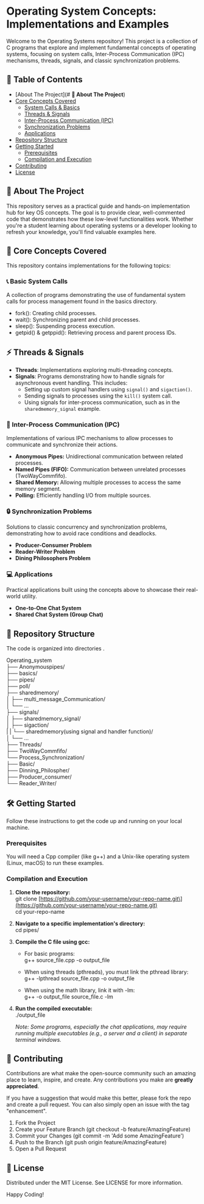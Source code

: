 # **Operating System Concepts: Implementations and Examples**

Welcome to the Operating Systems repository\! This project is a collection of C programs that explore and implement fundamental concepts of operating systems, focusing on system calls, Inter-Process Communication (IPC) mechanisms, threads, signals, and classic synchronization problems.

## **📖 Table of Contents**

* [About The Project](# **🌟 About The Project**)  
* [Core Concepts Covered](https://www.google.com/search?q=%23-core-concepts-covered)  
  * [System Calls & Basics](https://www.google.com/search?q=%23-system-calls)  
  * [Threads & Signals](https://www.google.com/search?q=%23-threads--signals)  
  * [Inter-Process Communication (IPC)](https://www.google.com/search?q=%23-inter-process-communication-ipc)  
  * [Synchronization Problems](https://www.google.com/search?q=%23-synchronization-problems)  
  * [Applications](https://www.google.com/search?q=%23-applications)  
* [Repository Structure](https://www.google.com/search?q=%23-repository-structure)  
* [Getting Started](https://www.google.com/search?q=%23-getting-started)  
  * [Prerequisites](https://www.google.com/search?q=%23prerequisites)  
  * [Compilation and Execution](https://www.google.com/search?q=%23compilation-and-execution)  
* [Contributing](https://www.google.com/search?q=%23-contributing)  
* [License](https://www.google.com/search?q=%23-license)

## **🌟 About The Project**

This repository serves as a practical guide and hands-on implementation hub for key OS concepts. The goal is to provide clear, well-commented code that demonstrates how these low-level functionalities work. Whether you're a student learning about operating systems or a developer looking to refresh your knowledge, you'll find valuable examples here.

## **🚀 Core Concepts Covered**

This repository contains implementations for the following topics:

### **📞 Basic System Calls**

A collection of programs demonstrating the use of fundamental system calls for process management found in the basics directory.

* fork(): Creating child processes.  
* wait(): Synchronizing parent and child processes.  
* sleep(): Suspending process execution.  
* getpid() & getppid(): Retrieving process and parent process IDs.

## ⚡ Threads & Signals

- **Threads**: Implementations exploring multi-threading concepts.  
- **Signals**: Programs demonstrating how to handle signals for asynchronous event handling. This includes:  
  - Setting up custom signal handlers using `signal()` and `sigaction()`.  
  - Sending signals to processes using the `kill()` system call.  
  - Using signals for inter-process communication, such as in the `sharedmemory_signal` example.  


### **🔄 Inter-Process Communication (IPC)**

Implementations of various IPC mechanisms to allow processes to communicate and synchronize their actions.

* **Anonymous Pipes:** Unidirectional communication between related processes.  
* **Named Pipes (FIFO):** Communication between unrelated processes (TwoWayCommfifo).  
* **Shared Memory:** Allowing multiple processes to access the same memory segment.  
* **Polling:** Efficiently handling I/O from multiple sources.

### **🔒 Synchronization Problems**

Solutions to classic concurrency and synchronization problems, demonstrating how to avoid race conditions and deadlocks.

* **Producer-Consumer Problem**  
* **Reader-Writer Problem**  
* **Dining Philosophers Problem**

### **💻 Applications**

Practical applications built using the concepts above to showcase their real-world utility.

* **One-to-One Chat System**  
* **Shared Chat System (Group Chat)**

## **📂 Repository Structure**

The code is organized into directories .

Operating\_system  
├── Anonymouspipes/  
├── basics/  
├── pipes/  
├── poll/  
├── sharedmemory/  
│   ├── multi\_message\_Communication/  
│   └── ...  
├── signals/  
│   ├── sharedmemory\_signal/  
│   ├── sigaction/  
|   |   └── sharedmemory(using signal and handler function)/  
│   └── ...  
├── Threads/  
├── TwoWayCommfifo/  
└── Process\_Synchronization/  
    ├── Basic/  
    ├── Dinning\_Philospher/  
    ├── Producer\_consumer/  
    └── Reader\_Writer/

## **🛠️ Getting Started**

Follow these instructions to get the code up and running on your local machine.

### **Prerequisites**

You will need a Cpp compiler (like g++) and a Unix-like operating system (Linux, macOS) to run these examples.

### **Compilation and Execution**

1. **Clone the repository:**  
   git clone \[https://github.com/your-username/your-repo-name.git\](https://github.com/your-username/your-repo-name.git)  
   cd your-repo-name

2. **Navigate to a specific implementation's directory:**  
   cd pipes/

3. **Compile the C file using gcc:**  
   * For basic programs:  
     g++ source\_file.cpp \-o output\_file 

   * When using threads (pthreads), you must link the pthread library:  
     g++ \-lpthread source\_file.cpp \-o output\_file 

   * When using the math library, link it with \-lm:  
     g++ \-o output\_file source\_file.c \-lm

4. **Run the compiled executable:**  
   ./output\_file

   *Note: Some programs, especially the chat applications, may require running multiple executables (e.g., a server and a client) in separate terminal windows.*

## **🙌 Contributing**

Contributions are what make the open-source community such an amazing place to learn, inspire, and create. Any contributions you make are **greatly appreciated**.

If you have a suggestion that would make this better, please fork the repo and create a pull request. You can also simply open an issue with the tag "enhancement".

1. Fork the Project  
2. Create your Feature Branch (git checkout \-b feature/AmazingFeature)  
3. Commit your Changes (git commit \-m 'Add some AmazingFeature')  
4. Push to the Branch (git push origin feature/AmazingFeature)  
5. Open a Pull Request

## **📄 License**

Distributed under the MIT License. See LICENSE for more information.

Happy Coding\!
